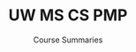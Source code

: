 ---
layout: home_UW
title: UW MS CS PMP
subtitle: Course Summaries
bigimg: /assets/img/bigimg.png
---